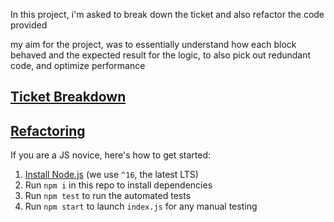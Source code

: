 In this project, i'm asked to break down the ticket and also refactor the code provided

my aim for the project, was to essentially understand how each block behaved and the expected result for the logic, to also pick out redundant code, and optimize performance





## [Ticket Breakdown](Ticket_Breakdown.md)

## [Refactoring](Refactoring.md)

If you are a JS novice, here's how to get started:
1. [Install Node.js](https://nodejs.org/en/download/) (we use `^16`, the latest LTS)
2. Run `npm i` in this repo to install dependencies
3. Run `npm test` to run the automated tests
4. Run `npm start` to launch `index.js` for any manual testing
